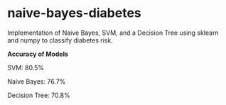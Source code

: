 # naive-bayes-diabetes
Implementation of Naive Bayes, SVM, and a Decision Tree using sklearn and numpy to classify diabetes risk.

**Accuracy of Models**

SVM: 80.5% 

Naive Bayes: 76.7% 

Decision Tree: 70.8% 
